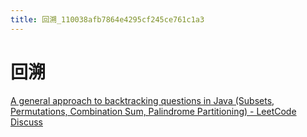 ```yaml
---
title: 回溯_110038afb7864e4295cf245ce761c1a3
---
```


# 回溯

[A general approach to backtracking questions in Java (Subsets, Permutations, Combination Sum, Palindrome Partitioning) - LeetCode Discuss](https://leetcode.com/problems/combination-sum/discuss/16502/A-general-approach-to-backtracking-questions-in-Java-(Subsets-Permutations-Combination-Sum-Palindrome-Partitioning))